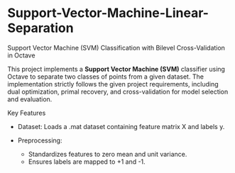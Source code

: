 # Support-Vector-Machine-Linear-Separation
Support Vector Machine (SVM) Classification with Bilevel Cross-Validation in Octave

This project implements a **Support Vector Machine (SVM)** classifier using Octave to separate two classes of points from a given dataset. The implementation strictly follows the given project requirements, including dual optimization, primal recovery, and cross-validation for model selection and evaluation.

Key Features
- Dataset: Loads a .mat dataset containing feature matrix X and labels y.

- Preprocessing:
  - Standardizes features to zero mean and unit variance.
  - Ensures labels are mapped to +1 and -1.

